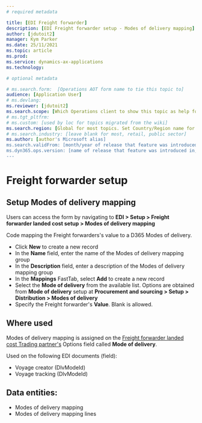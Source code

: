 ```yaml
---
# required metadata

title: [EDI Freight forwarder]
description: [EDI Freight forwarder setup - Modes of delivery mapping]
author: [jdutoit2]
manager: Kym Parker
ms.date: 25/11/2021
ms.topic: article
ms.prod: 
ms.service: dynamics-ax-applications
ms.technology: 

# optional metadata

# ms.search.form:  [Operations AOT form name to tie this topic to]
audience: [Application User]
# ms.devlang: 
ms.reviewer: [jdutoit2]
ms.search.scope: [Which Operations client to show this topic as help for, to be set by content strategist, see list here: https://microsoft.sharepoint.com/teams/DynDoc/_layouts/15/WopiFrame.aspx?sourcedoc={23419e1c-eb64-42e9-aa9b-79875b428718}&action=edit&wd=target%28Core%20Dynamics%20AX%20CP%20requirements%2Eone%7C4CC185C0%2DEFAA%2D42CD%2D94B9%2D8F2A45E7F61A%2FVersions%20list%20for%20docs%20topics%7CC14BE630%2D5151%2D49D6%2D8305%2D554B5084593C%2F%29]
# ms.tgt_pltfrm: 
# ms.custom: [used by loc for topics migrated from the wiki]
ms.search.region: [Global for most topics. Set Country/Region name for localizations]
# ms.search.industry: [leave blank for most, retail, public sector]
ms.author: [author's Microsoft alias]
ms.search.validFrom: [month/year of release that feature was introduced in, in format yyyy-mm-dd]
ms.dyn365.ops.version: [name of release that feature was introduced in, see list here: https://microsoft.sharepoint.com/teams/DynDoc/_layouts/15/WopiFrame.aspx?sourcedoc={23419e1c-eb64-42e9-aa9b-79875b428718}&action=edit&wd=target%28Core%20Dynamics%20AX%20CP%20requirements%2Eone%7C4CC185C0%2DEFAA%2D42CD%2D94B9%2D8F2A45E7F61A%2FVersions%20list%20for%20docs%20topics%7CC14BE630%2D5151%2D49D6%2D8305%2D554B5084593C%2F%29]
---
```


# Freight forwarder setup
## Setup Modes of delivery mapping

Users can access the form by navigating to **EDI > Setup > Freight forwarder landed cost setup > Modes of delivery mapping**

Code mapping the Freight forwarders's value to a D365 Modes of delivery. <br>

- Click **New** to create a new record
-	In the **Name** field, enter the name of the Modes of delivery mapping group
-	In the **Description** field, enter a description of the Modes of delivery mapping group
-	In the **Mappings** FastTab, select **Add** to create a new record
-	Select the **Mode of delivery** from the available list. Options are obtained from **Mode of delivery** setup at **Procurement and sourcing > Setup > Distribution > Modes of delivery**
-	Specify the Freight forwarder's **Value**. Blank is allowed.

## Where used
Modes of delivery mapping is assigned on the [Freight forwarder landed cost Trading partner's](../Trading-partner.md) Options field called **Mode of delivery**.

Used on the following EDI documents (field):
- Voyage creator (DlvModeId)
- Voyage tracking (DlvModeId)

## Data entities:
- Modes of delivery mapping
- Modes of delivery mapping lines
